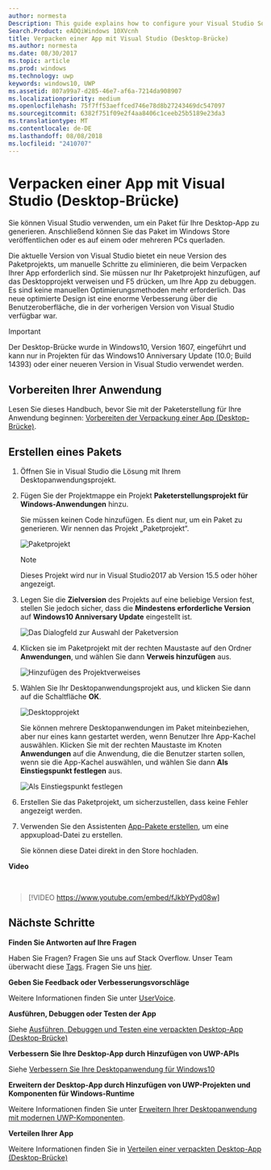 ```yaml
---
author: normesta
Description: This guide explains how to configure your Visual Studio Solution to edit, debug, and package desktop app for the Desktop Bridge.
Search.Product: eADQiWindows 10XVcnh
title: Verpacken einer App mit Visual Studio (Desktop-Brücke)
ms.author: normesta
ms.date: 08/30/2017
ms.topic: article
ms.prod: windows
ms.technology: uwp
keywords: windows10, UWP
ms.assetid: 807a99a7-d285-46e7-af6a-7214da908907
ms.localizationpriority: medium
ms.openlocfilehash: 75f7ff53aeffced746e78d8b27243469dc547097
ms.sourcegitcommit: 6382f751f09e2f4aa8406c1ceeb25b5189e23da3
ms.translationtype: MT
ms.contentlocale: de-DE
ms.lasthandoff: 08/08/2018
ms.locfileid: "2410707"
---
```

# <a name="package-an-app-by-using-visual-studio-desktop-bridge"></a>Verpacken einer App mit Visual Studio (Desktop-Brücke)

Sie können Visual Studio verwenden, um ein Paket für Ihre Desktop-App zu generieren. Anschließend können Sie das Paket im Windows Store veröffentlichen oder es auf einem oder mehreren PCs querladen.

Die aktuelle Version von Visual Studio bietet ein neue Version des Paketprojekts, um manuelle Schritte zu eliminieren, die beim Verpacken Ihrer App erforderlich sind. Sie müssen nur Ihr Paketprojekt hinzufügen, auf das Desktopprojekt verweisen und F5 drücken, um Ihre App zu debuggen. Es sind keine manuellen Optimierungsmethoden mehr erforderlich. Das neue optimierte Design ist eine enorme Verbesserung über die Benutzeroberfläche, die in der vorherigen Version von Visual Studio verfügbar war.

>[!IMPORTANT]
>Der Desktop-Brücke wurde in Windows10, Version 1607, eingeführt und kann nur in Projekten für das Windows10 Anniversary Update (10.0; Build 14393) oder einer neueren Version in Visual Studio verwendet werden.

## <a name="first-prepare-your-application"></a>Vorbereiten Ihrer Anwendung

Lesen Sie dieses Handbuch, bevor Sie mit der Paketerstellung für Ihre Anwendung beginnen: [Vorbereiten der Verpackung einer App (Desktop-Brücke)](desktop-to-uwp-prepare.md).

<a id="new-packaging-project"/>

## <a name="create-a-package"></a>Erstellen eines Pakets

1. Öffnen Sie in Visual Studio die Lösung mit Ihrem Desktopanwendungsprojekt.

2. Fügen Sie der Projektmappe ein Projekt **Paketerstellungsprojekt für Windows-Anwendungen** hinzu.

   Sie müssen keinen Code hinzufügen. Es dient nur, um ein Paket zu generieren. Wir nennen das Projekt „Paketprojekt“.

   ![Paketprojekt](images/desktop-to-uwp/packaging-project.png)

   >[!NOTE]
   >Dieses Projekt wird nur in Visual Studio2017 ab Version 15.5 oder höher angezeigt.

3. Legen Sie die **Zielversion** des Projekts auf eine beliebige Version fest, stellen Sie jedoch sicher, dass die **Mindestens erforderliche Version** auf **Windows10 Anniversary Update** eingestellt ist.

   ![Das Dialogfeld zur Auswahl der Paketversion](images/desktop-to-uwp/packaging-version.png)

4. Klicken sie im Paketprojekt mit der rechten Maustaste auf den Ordner **Anwendungen**, und wählen Sie dann **Verweis hinzufügen** aus.

   ![Hinzufügen des Projektverweises](images/desktop-to-uwp/add-project-reference.png)

5. Wählen Sie Ihr Desktopanwendungsprojekt aus, und klicken Sie dann auf die Schaltfläche **OK**.

   ![Desktopprojekt](images/desktop-to-uwp/reference-project.png)

   Sie können mehrere Desktopanwendungen im Paket miteinbeziehen, aber nur eines kann gestartet werden, wenn Benutzer Ihre App-Kachel auswählen. Klicken Sie mit der rechten Maustaste im Knoten **Anwendungen** auf die Anwendung, die die Benutzer starten sollen, wenn sie die App-Kachel auswählen, und wählen Sie dann **Als Einstiegspunkt festlegen** aus.

   ![Als Einstiegspunkt festlegen](images/desktop-to-uwp/entry-point-set.png)

6. Erstellen Sie das Paketprojekt, um sicherzustellen, dass keine Fehler angezeigt werden.

7. Verwenden Sie den Assistenten [App-Pakete erstellen](../packaging/packaging-uwp-apps.md), um eine appxupload-Datei zu erstellen.

   Sie können diese Datei direkt in den Store hochladen.

**Video**

&nbsp;
> [!VIDEO https://www.youtube.com/embed/fJkbYPyd08w]

## <a name="next-steps"></a>Nächste Schritte

**Finden Sie Antworten auf Ihre Fragen**

Haben Sie Fragen? Fragen Sie uns auf Stack Overflow. Unser Team überwacht diese [Tags](http://stackoverflow.com/questions/tagged/project-centennial+or+desktop-bridge). Fragen Sie uns [hier](https://social.msdn.microsoft.com/Forums/en-US/home?filter=alltypes&sort=relevancedesc&searchTerm=%5BDesktop%20Converter%5D).

**Geben Sie Feedback oder Verbesserungsvorschläge**

Weitere Informationen finden Sie unter [UserVoice](https://wpdev.uservoice.com/forums/110705-universal-windows-platform/category/161895-desktop-bridge-centennial).

**Ausführen, Debuggen oder Testen der App**

Siehe [Ausführen, Debuggen und Testen eine verpackten Desktop-App (Desktop-Brücke)](desktop-to-uwp-debug.md)

**Verbessern Sie Ihre Desktop-App durch Hinzufügen von UWP-APIs**

Siehe [Verbessern Sie Ihre Desktopanwendung für Windows10](desktop-to-uwp-enhance.md)

**Erweitern der Desktop-App durch Hinzufügen von UWP-Projekten und Komponenten für Windows-Runtime**

Weitere Informationen finden Sie unter [Erweitern Ihrer Desktopanwendung mit modernen UWP-Komponenten](desktop-to-uwp-extend.md).

**Verteilen Ihrer App**

Weitere Informationen finden Sie in [Verteilen einer verpackten Desktop-App (Desktop-Brücke)](desktop-to-uwp-distribute.md)
